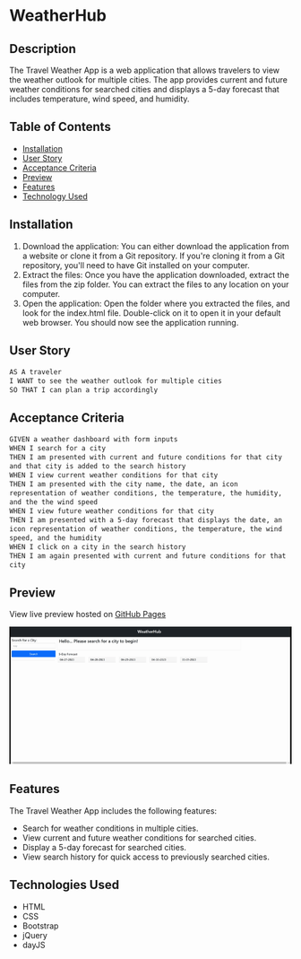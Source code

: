 # WeatherHub

## Description

The Travel Weather App is a web application that allows travelers to view the weather outlook for multiple cities. The app provides current and future weather conditions for searched cities and displays a 5-day forecast that includes temperature, wind speed, and humidity.



## Table of Contents

- [Installation](#installation)
- [User Story](#user-story)
- [Acceptance Criteria](#acceptance-criteria)
- [Preview](#preview)
- [Features](#features)
- [Technology Used](#technologies-used)


## Installation

1. Download the application: You can either download the application from a website or clone it from a Git repository. If you're cloning it from a Git repository, you'll need to have Git installed on your computer.
2. Extract the files: Once you have the application downloaded, extract the files from the zip folder. You can extract the files to any location on your computer.
3. Open the application: Open the folder where you extracted the files, and look for the index.html file. Double-click on it to open it in your default web browser. You should now see the application running.


## User Story

```
AS A traveler
I WANT to see the weather outlook for multiple cities
SO THAT I can plan a trip accordingly
```

## Acceptance Criteria

```
GIVEN a weather dashboard with form inputs
WHEN I search for a city
THEN I am presented with current and future conditions for that city and that city is added to the search history
WHEN I view current weather conditions for that city
THEN I am presented with the city name, the date, an icon representation of weather conditions, the temperature, the humidity, and the the wind speed
WHEN I view future weather conditions for that city
THEN I am presented with a 5-day forecast that displays the date, an icon representation of weather conditions, the temperature, the wind speed, and the humidity
WHEN I click on a city in the search history
THEN I am again presented with current and future conditions for that city
```

## Preview

View live preview hosted on [GitHub Pages](https://jeffreyvicente.github.io/06-WeatherHub/)

![alt text](/assets/images/WeatherHubPreview.gif)


## Features

The Travel Weather App includes the following features:

- Search for weather conditions in multiple cities.
- View current and future weather conditions for searched cities.
- Display a 5-day forecast for searched cities.
- View search history for quick access to previously searched cities.

## Technologies Used
- HTML
- CSS
- Bootstrap
- jQuery
- dayJS

